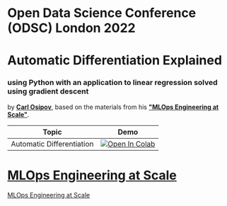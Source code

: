 # Open Data Science Conference (ODSC) London 2022
# Automatic Differentiation Explained 
### using Python with an application to linear regression solved using gradient descent

by <a href="mailto:carl.osipov@gmail.com"><b>Carl Osipov</b></a>, based on the materials from his <a href="https://bit.ly/mlops-book"><b>"MLOps Engineering at Scale"</b></a>.

| Topic | Demo |
|---------|-------------|
| Automatic Differentiation | [![Open In Colab](https://colab.research.google.com/assets/colab-badge.svg)](https://colab.research.google.com/github/osipov/odsc-europe-2022/blob/master/Solution_Autodiff_Algorithm.ipynb) 

# [MLOps Engineering at Scale](https://www.amazon.com/Cloud-Native-Machine-Learning-Osipov/dp/1617297763)
[MLOps Engineering at Scale](img/cover.png)
